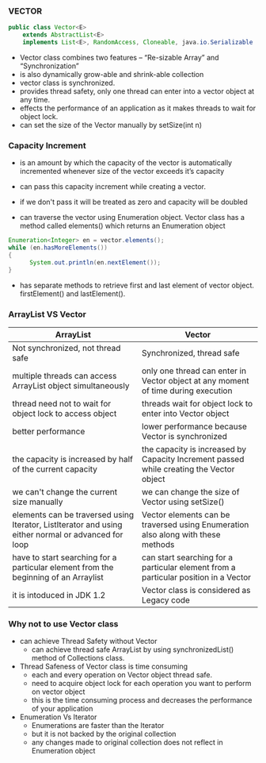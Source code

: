 ### VECTOR
```java
public class Vector<E>
    extends AbstractList<E>
    implements List<E>, RandomAccess, Cloneable, java.io.Serializable
```
- Vector class combines two features – “Re-sizable Array” and “Synchronization”
- is also dynamically grow-able and shrink-able collection
- vector class is synchronized.
- provides thread safety, only one thread can enter into a vector object at any time.
- effects the performance of an application as it makes threads to wait for object lock.
- can set the size of the Vector manually by setSize(int n)
### Capacity Increment
-  is an amount by which the capacity of the vector is automatically incremented whenever size of the vector exceeds it’s capacity
- can pass this capacity increment while creating a vector. 
- if we don't pass it will be treated as zero and capacity will be doubled 

- can traverse the vector using Enumeration object. Vector class has a method called elements() which returns an Enumeration object
```java
Enumeration<Integer> en = vector.elements();
while (en.hasMoreElements())
{    
      System.out.println(en.nextElement());  
}
```
- has separate methods to retrieve first and last element of vector object. firstElement() and lastElement().

### ArrayList VS Vector

| ArrayList | Vector |
|--|--|
| Not synchronized, not thread safe| Synchronized, thread safe|
|multiple threads can access ArrayList object simultaneously| only one thread can enter in Vector object at any moment of time during execution |
| thread need not to wait for object lock to access object| threads wait for object lock to enter into Vector object|
| better performance | lower performance because Vector is synchronized  |
| the capacity is increased by half of the current capacity |  the capacity is increased by Capacity Increment passed while creating the Vector object |
| we can't change the current size manually | we can change the size of Vector using setSize() | 
| elements can be traversed using Iterator, ListIterator and using either normal or advanced for loop |  Vector elements can be traversed using Enumeration also along with these methods |
| have to start searching for a particular element from the beginning of an Arraylist | can start searching for a particular element from a particular position in a Vector|
| it is intoduced in JDK 1.2 | Vector class is considered as Legacy code|

### Why not to use Vector class
- can achieve Thread Safety without Vector
    - can achieve thread safe ArrayList by using synchronizedList() method of Collections class. 
- Thread Safeness of Vector class is time consuming
    - each and every operation on Vector object thread safe.
    - need to acquire object lock for each operation you want to perform on vector object
    - this is the time consuming process and decreases the performance of your application
-  Enumeration Vs Iterator
    - Enumerations are faster than the Iterator
    - but it is not backed by the original collection
    - any changes made to original collection does not reflect in Enumeration object
